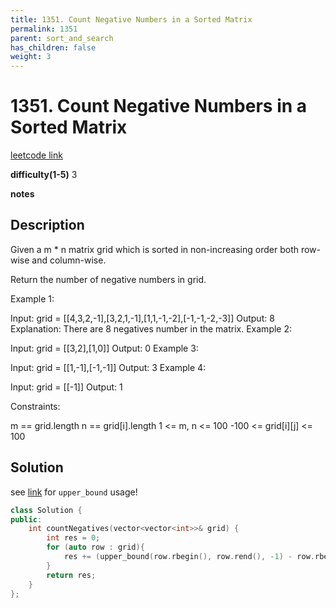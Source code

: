 ```yaml
---
title: 1351. Count Negative Numbers in a Sorted Matrix
permalink: 1351
parent: sort_and_search
has_children: false
weight: 3
---
```

# 1351. Count Negative Numbers in a Sorted Matrix
[leetcode link](https://leetcode.com/problems/count-negative-numbers-in-a-sorted-matrix/)

**difficulty(1-5)** 
3

**notes**   


## Description
Given a m * n matrix grid which is sorted in non-increasing order both row-wise and column-wise. 

Return the number of negative numbers in grid.

 

Example 1:

Input: grid = [[4,3,2,-1],[3,2,1,-1],[1,1,-1,-2],[-1,-1,-2,-3]]
Output: 8
Explanation: There are 8 negatives number in the matrix.
Example 2:

Input: grid = [[3,2],[1,0]]
Output: 0
Example 3:

Input: grid = [[1,-1],[-1,-1]]
Output: 3
Example 4:

Input: grid = [[-1]]
Output: 1
 

Constraints:

m == grid.length
n == grid[i].length
1 <= m, n <= 100
-100 <= grid[i][j] <= 100

## Solution
see [link](note_1) for `upper_bound` usage!

```c++
class Solution {
public:
    int countNegatives(vector<vector<int>>& grid) {
        int res = 0;
        for (auto row : grid){
            res += (upper_bound(row.rbegin(), row.rend(), -1) - row.rbegin());            
        }
        return res;
    }
};
```


<!-- 
Default label
{: .label }

Blue label
{: .label .label-blue }

Stable
{: .label .label-green }

New release
{: .label .label-purple }

Coming soon
{: .label .label-yellow }

Deprecated
{: .label .label-red } -->
